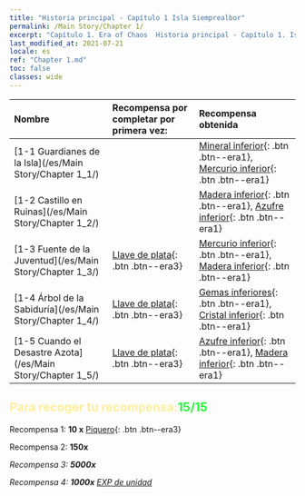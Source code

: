 ```yaml
---
title: "Historia principal - Capítulo 1 Isla Siemprealbor"
permalink: /Main Story/Chapter 1/
excerpt: "Capítulo 1. Era of Chaos  Historia principal - Capítulo 1. Isla Siemprealbor"
last_modified_at: 2021-07-21
locale: es
ref: "Chapter 1.md"
toc: false
classes: wide
---
```


  | Nombre |  Recompensa por completar por primera vez: | Recompensa obtenida |
  |:------------|:------------|:------------| 
  | [1-1 Guardianes de la Isla](/es/Main Story/Chapter 1_1/) |  | [Mineral inferior](/ItemsES/mat_1/){: .btn .btn--era1}, [Mercurio inferior](/ItemsES/mat_2/){: .btn .btn--era1} |
  | [1-2 Castillo en Ruinas](/es/Main Story/Chapter 1_2/) |  | [Madera inferior](/ItemsES/mat_1/){: .btn .btn--era1}, [Azufre inferior](/ItemsES/mat_3/){: .btn .btn--era1} |
  | [1-3 Fuente de la Juventud](/es/Main Story/Chapter 1_3/) | [Llave de plata](/ItemsES/con_693/){: .btn .btn--era3} | [Mercurio inferior](/ItemsES/mat_2/){: .btn .btn--era1}, [Madera inferior](/ItemsES/mat_1/){: .btn .btn--era1} |
  | [1-4 Árbol de la Sabiduría](/es/Main Story/Chapter 1_4/) | [Llave de plata](/ItemsES/con_693/){: .btn .btn--era3} | [Gemas inferiores](/ItemsES/mat_4/){: .btn .btn--era1}, [Cristal inferior](/ItemsES/mat_5/){: .btn .btn--era1} |
  | [1-5 Cuando el Desastre Azota](/es/Main Story/Chapter 1_5/) | [Llave de plata](/ItemsES/con_693/){: .btn .btn--era3} | [Azufre inferior](/ItemsES/mat_3/){: .btn .btn--era1}, [Madera inferior](/ItemsES/mat_1/){: .btn .btn--era1} |


## <span style="color: #ffeea0">Para recoger tu recompensa:</span><span style="color: #27f73a">15/15</span>

 Recompensa 1: **10 x** [Piquero](/ItemsES/unt_190/){: .btn .btn--era3}

 Recompensa 2:  **150x** <i class="fas fa-gem"/>

 Recompensa 3:  **5000x** <i class="fas fa-coins"/>

 Recompensa 4:  **1000x** [EXP de unidad](/ItemsES/con_902/)

